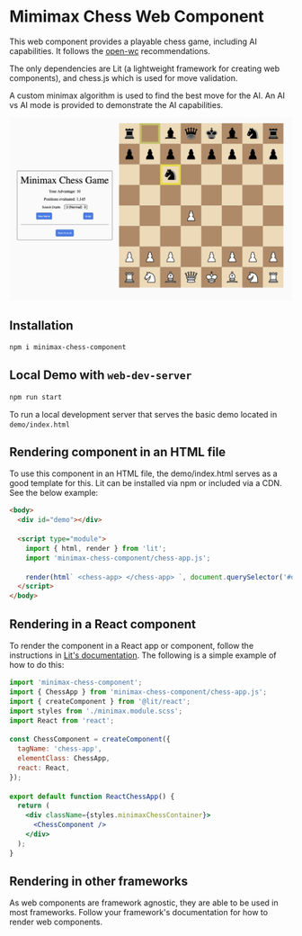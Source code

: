 # Mimimax Chess Web Component

This web component provides a playable chess game, including AI capabilities. It follows the [open-wc](https://github.com/open-wc/open-wc) recommendations.

The only dependencies are Lit (a lightweight framework for creating web components), and chess.js which is used for move validation.

A custom minimax algorithm is used to find the best move for the AI. An AI vs AI mode is provided to demonstrate the AI capabilities.

![minimax-chess-component](./app-screenshot.png)

## Installation

```bash
npm i minimax-chess-component
```

## Local Demo with `web-dev-server`

```bash
npm run start
```

To run a local development server that serves the basic demo located in `demo/index.html`

## Rendering component in an HTML file

To use this component in an HTML file, the demo/index.html serves as a good template for this. Lit can be installed via npm or included via a CDN. See the below example:

```html
<body>
  <div id="demo"></div>

  <script type="module">
    import { html, render } from 'lit';
    import 'minimax-chess-component/chess-app.js';

    render(html` <chess-app> </chess-app> `, document.querySelector('#demo'));
  </script>
</body>
```

## Rendering in a React component

To render the component in a React app or component, follow the instructions in [Lit's documentation](https://lit.dev/docs/components/react/). The following is a simple example of how to do this:

```jsx
import 'minimax-chess-component';
import { ChessApp } from 'minimax-chess-component/chess-app.js';
import { createComponent } from '@lit/react';
import styles from './minimax.module.scss';
import React from 'react';

const ChessComponent = createComponent({
  tagName: 'chess-app',
  elementClass: ChessApp,
  react: React,
});

export default function ReactChessApp() {
  return (
    <div className={styles.minimaxChessContainer}>
      <ChessComponent />
    </div>
  );
}
```

## Rendering in other frameworks

As web components are framework agnostic, they are able to be used in most frameworks. Follow your framework's documentation for how to render web components.
